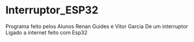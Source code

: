 # Interruptor_ESP32

Programa feito pelos Alunos Renan Guides e Vitor Garcia De um interruptor Ligado a internet feito com Esp32
